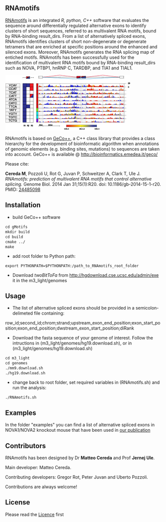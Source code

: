 ## RNAmotifs ##


[RNAmotifs](http://genomebiology.biomedcentral.com/articles/10.1186/gb-2014-15-1-r20) is an integrated *R, python, C++* software that evaluates the sequence around differentially regulated alternative exons to identify clusters of short sequences, referred to as multivalent RNA motifs, bound by RNA-binding result_dirs. From a list of alternatively spliced exons, RNAmotifs identifies clusters of short non-degenerate or degenerate tetramers that are enriched at specific positions around the enhanced and silenced exons. Moreover, RNAmotifs generates the RNA splicing map of entiched motifs. RNAmotifs has been successfully used for the identification of multivalent RNA motifs bound by RNA-binding result_dirs such as NOVA, PTBP1, hnRNP C, TARDBP, and TIA1 and TIAL1.

![NOVA](examples/NOVA.png)

RNAmotifs is based on [GeCo++](http://bioinformatics.oxfordjournals.org/content/27/9/1313.long), a C++ class library that provides a class hierarchy for the development of bioinformatic algorithm when annotations of genomic elements (e.g. binding sites, mutations) to sequences are taken into account. GeCo++ is available @ http://bioinformatics.emedea.it/geco/


Please cite:

**Cereda M**, Pozzoli U, Rot G, Juvan P, Schweitzer A, Clark T, Ule J. *RNAmotifs: prediction of multivalent RNA motifs that control alternative splicing.* Genome Biol. 2014 Jan 31;15(1):R20. doi: 10.1186/gb-2014-15-1-r20. PMID: [24485098](http://www.ncbi.nlm.nih.gov/pubmed/24485098)


## Installation

- build GeCo++ software
```
cd gMotifs
mkdir build
cd build
cmake ../
make
```
- add root folder to Python path:
```
export PYTHONPATH=$PYTHONPATH:/path_to_RNAmotifs_root_folder
```

- Download *twoBitToFa* from http://hgdownload.cse.ucsc.edu/admin/exe it in the m3_light/genomes

## Usage

- The list of alternative spliced exons should be provided in a semicolon-delimeted file containing:

row_id;second_id;chrom;strand;upstream_exon_end_position;exon_start_position;exon_end_position;dwstream_exon_start_position;diRank

- Download the fasta sequence of your genome of interest. Follow the intructions in (m3_light/genomes/hg19.download.sh), or in (m3_light/genomes/hg19.download.sh)
```
cd m3_light
cd genomes
./mm9.download.sh
./hg19.download.sh
```
-  change back to root folder, set required variables in (RNAmotifs.sh) and run the analysis:

```
./RNAmotifs.sh
```

## Examples

In the folder "examples" you can find a list of alternative spliced exons in NOVA1/NOVA2 knockout mouse that have been used in [our publication](http://genomebiology.biomedcentral.com/articles/10.1186/gb-2014-15-1-r20)


## Contributors

RNAmotifs has been designed by Dr **Matteo Cereda** and Prof **Jernej Ule**. 

Main developer: Matteo Cereda. 

Contributing developers: Gregor Rot, Peter Juvan and Uberto Pozzoli.

Contributions are always welcome!

## License

Please read the [Licence](LICENSE) first